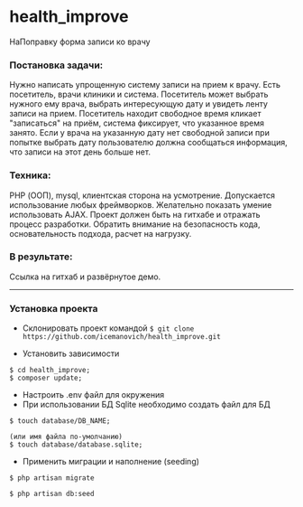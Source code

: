 # health_improve
НаПоправку форма записи ко врачу


### Постановка задачи: 
Нужно написать упрощенную систему записи на прием к врачу.
Есть посетитель, врачи клиники и система.
Посетитель может выбрать нужного ему врача, выбрать интересующую дату и увидеть ленту записи на прием.
Посетитель находит свободное время кликает "записаться" на приём, система фиксирует, что указанное время занято.
Если у врача на указанную дату нет свободной записи при попытке выбрать дату пользователю должна сообщаться информация, что записи на этот день больше нет.

### Техника:
PHP (ООП), mysql, клиентская сторона на усмотрение. Допускается использование любых фреймворков. Желательно показать умение использовать AJAX. Проект должен быть на гитхабе и отражать процесс разработки.
Обратить внимание на безопасность кода, основательность подхода, расчет на нагрузку.

### В результате:
Ссылка на гитхаб и развёрнутое демо.

------

### Установка проекта

- Склонировать проект командой
`$ git clone https://github.com/icemanovich/health_improve.git`

- Установить зависимости
```
$ cd health_improve;
$ composer update;
```
- Настроить .env файл для окружения
- При использовании БД Sqlite необходимо создать файл для БД
```
$ touch database/DB_NAME;

(или имя файла по-умолчанию)
$ touch database/database.sqlite;
```
- Применить миграции и наполнение (seeding)
```
$ php artisan migrate

$ php artisan db:seed
```

